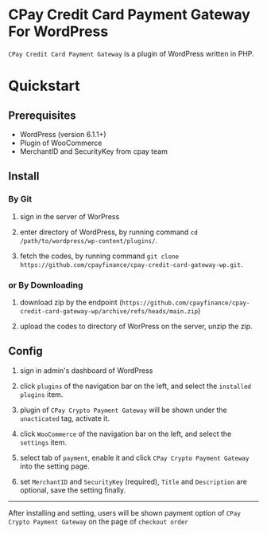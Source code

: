 # CPay Credit Card Payment Gateway For WordPress

`CPay Credit Card Payment Gateway` is a plugin of WordPress written in PHP.

# Quickstart

## Prerequisites
- WordPress (version 6.1.1+)
- Plugin of WooCommerce
- MerchantID and SecurityKey from cpay team

## Install

### By Git

1. sign in the server of WorPress

2. enter directory of WordPress, by running command `cd /path/to/wordpress/wp-content/plugins/`.

3. fetch the codes, by running command `git clone https://github.com/cpayfinance/cpay-credit-card-gateway-wp.git`.

### or By Downloading

1. download zip by the endpoint (`https://github.com/cpayfinance/cpay-credit-card-gateway-wp/archive/refs/heads/main.zip`)

2. upload the codes to directory of WorPress on the server, unzip the zip.

## Config
1. sign in admin's dashboard of WordPress

2. click `plugins` of the navigation bar on the left, and select the `installed plugins` item.

3. plugin of `CPay Crypto Payment Gateway` will be shown under the `unacticated` tag, activate it.

4. click `WooCommerce` of the navigation bar on the left, and select the `settings` item.

5. select tab of `payment`, enable it and click `CPay Crypto Payment Gateway` into the setting page.

6. set `MerchantID` and `SecurityKey` (required), `Title` and `Description` are optional, save the setting finally.

---
After installing and setting, users will be shown payment option of `CPay Crypto Payment Gateway` on the page of `checkout order`
